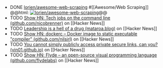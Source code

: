 - DONE [lorien/awesome-web-scraping](https://github.com/lorien/awesome-web-scraping) #[[Awesome/Web Scraping]]
  @@html: <a href="https://github.com/lorien/awesome-web-scraping/"><img src="https://github-readme-stats-astronomer.vercel.app/api/pin/?username=lorien&repo=awesome-web-scraping&theme=tokyonight" alt="lorien/awesome-web-scraping"/></a>@@
- TODO [Show HN: Tech jobs on the command line (github.com/nicobrenner)](https://news.ycombinator.com/item?id=39621373) on [[Hacker News]]
- TODO [Leadership is a hell of a drug (mataroa.blog)](https://news.ycombinator.com/item?id=39624842) on [[Hacker News]]
- TODO [Show HN: dockerc – Docker image to static executable "compiler" (github.com/nilsirl)](https://news.ycombinator.com/item?id=39620540) on [[Hacker News]]
- TODO [You cannot simply publicly access private secure links, can you? (vin01.github.io)](https://news.ycombinator.com/item?id=39630985) on [[Hacker News]]
- TODO [Show HN: Flyde – an open-source visual programming language (github.com/flydelabs)](https://news.ycombinator.com/item?id=39628285) on [[Hacker News]]